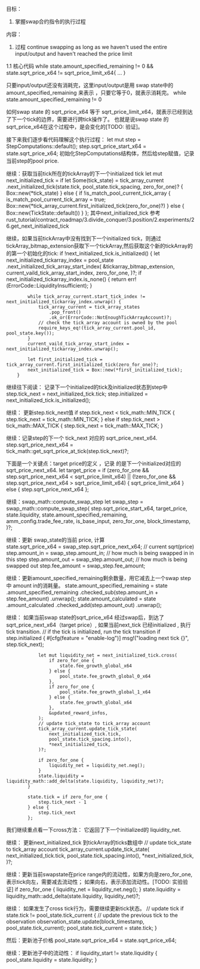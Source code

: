 目标：
1. 掌握swap合约指令的执行过程

内容：
1. 过程
continue swapping as long as we haven't used the entire input/output and haven't reached the price 
limit 

1.1 核心代码
 while state.amount_specified_remaining != 0 && state.sqrt_price_x64 != sqrt_price_limit_x64{
    ...
 }

只要input/output还没有消耗完，这里input/output是用 swap state中的amount_specified_remaining 来表示
，只要它等于0，就表示消耗完。 
while state.amount_specified_remaining != 0 

如何swap state 的 sqrt_price_x64 等于 sqrt_price_limit_x64，就表示已经到达了下一个tick的边界，需要进行跨tick操作了。 也就是说swap state 的 sqrt_price_x64在这个过程中，是会变化的[TODO: 验证]。 


接下来我们逐步看代码理解这个执行过程：
        let mut step = StepComputations::default();
        step.sqrt_price_start_x64 = state.sqrt_price_x64;
初始化StepComputations结构体，然后给step赋值，记录当前step的pool price.


继续：获取当前tick所在的tickArray的下一个initialized tick
let mut next_initialized_tick = if let Some(tick_state) = tick_array_current
            .next_initialized_tick(state.tick, pool_state.tick_spacing, zero_for_one)?
        {
            Box::new(*tick_state)
        } else {
            if !is_match_pool_current_tick_array {
                is_match_pool_current_tick_array = true;
                Box::new(*tick_array_current.first_initialized_tick(zero_for_one)?)
            } else {
                Box::new(TickState::default())
            }
        };
其中next_initialized_tick 参考 rust_tutorial/contract_roadmap/3.divide_conquer/3.position/2.experiments/26.get_next_initialized_tick


继续，如果当前tickArray中没有找到下一个initialized tick，则通过tickArray_bitmap_extension获取下一个tickArray,然后获取这个新的tickArray的的第一个初始化的tick:
        if !next_initialized_tick.is_initialized() {
            let next_initialized_tickarray_index = pool_state
                .next_initialized_tick_array_start_index(
                    &tickarray_bitmap_extension,
                    current_vaild_tick_array_start_index,
                    zero_for_one,
                )?;
            if next_initialized_tickarray_index.is_none() {
                return err!(ErrorCode::LiquidityInsufficient);
            }

            while tick_array_current.start_tick_index != next_initialized_tickarray_index.unwrap() {
                tick_array_current = tick_array_states
                    .pop_front()
                    .ok_or(ErrorCode::NotEnoughTickArrayAccount)?;
                // check the tick_array account is owned by the pool
                require_keys_eq!(tick_array_current.pool_id, pool_state.key());
            }
            current_vaild_tick_array_start_index = next_initialized_tickarray_index.unwrap();

            let first_initialized_tick = tick_array_current.first_initialized_tick(zero_for_one)?;
            next_initialized_tick = Box::new(*first_initialized_tick);
        }


继续往下阅读：  记录下一个initialized的tick及initialized状态到step中
step.tick_next = next_initialized_tick.tick;
step.initialized = next_initialized_tick.is_initialized();


继续： 更新step.tick_next值
  if step.tick_next < tick_math::MIN_TICK {
            step.tick_next = tick_math::MIN_TICK;
        } else if step.tick_next > tick_math::MAX_TICK {
            step.tick_next = tick_math::MAX_TICK;
 }


继续：记录step的下一个 tick_next 对应的 sqrt_price_next_x64.
        step.sqrt_price_next_x64 = tick_math::get_sqrt_price_at_tick(step.tick_next)?;


下面是一个关键点：target price的定义 ，记录 的是下一个initialized对应的sqrt_price_next_x64.
      let target_price = if (zero_for_one && step.sqrt_price_next_x64 < sqrt_price_limit_x64)
            || (!zero_for_one && step.sqrt_price_next_x64 > sqrt_price_limit_x64)
        {
            sqrt_price_limit_x64
        } else {
            step.sqrt_price_next_x64
        };


继续：swap_math::compute_swap_step 
    let swap_step = swap_math::compute_swap_step(
            step.sqrt_price_start_x64,
            target_price,
            state.liquidity,
            state.amount_specified_remaining,
            amm_config.trade_fee_rate,
            is_base_input,
            zero_for_one,
            block_timestamp,
        )?;

继续：更新 swap_state的当前 price, 计算    
        state.sqrt_price_x64 = swap_step.sqrt_price_next_x64;  // current sqrt(price)
        step.amount_in = swap_step.amount_in;         // how much is being swapped in in this step
        step.amount_out = swap_step.amount_out;      // how much is being swapped out
        step.fee_amount = swap_step.fee_amount;


继续：更新amount_specified_remaining剩余数量，用它减去上一个swap step中 amount in的消耗量。
  state.amount_specified_remaining = state
                .amount_specified_remaining
                .checked_sub(step.amount_in + step.fee_amount)
                .unwrap();
            state.amount_calculated = state
                .amount_calculated
                .checked_add(step.amount_out)
                .unwrap();

继续： 如果当前swap state的sqrt_price_x64 经过swap后，到达了sqrt_price_next_x64（target price）,
如果当前next_tick 已经initialized , 执行tick transition.
  // if the tick is initialized, run the tick transition
            if step.initialized {
                #[cfg(feature = "enable-log")]
                msg!("loading next tick {}", step.tick_next);

                let mut liquidity_net = next_initialized_tick.cross(
                    if zero_for_one {
                        state.fee_growth_global_x64
                    } else {
                        pool_state.fee_growth_global_0_x64
                    },
                    if zero_for_one {
                        pool_state.fee_growth_global_1_x64
                    } else {
                        state.fee_growth_global_x64
                    },
                    &updated_reward_infos,
                );
                // update tick_state to tick_array account
                tick_array_current.update_tick_state(
                    next_initialized_tick.tick,
                    pool_state.tick_spacing.into(),
                    *next_initialized_tick,
                )?;

                if zero_for_one {
                    liquidity_net = liquidity_net.neg();
                }
                state.liquidity = liquidity_math::add_delta(state.liquidity, liquidity_net)?;
            }

            state.tick = if zero_for_one {
                step.tick_next - 1
            } else {
                step.tick_next
            };


我们继续重点看一下cross方法： 它返回了下一个initialized的 liquidity_net. 

继续： 更新next_initialized_tick 到tickArray的ticks数组中
     // update tick_state to tick_array account
                tick_array_current.update_tick_state(
                    next_initialized_tick.tick,
                    pool_state.tick_spacing.into(),
                    *next_initialized_tick,
                )?;


继续：更新当前swapstate在price range内的流动性，如果方向是zero_for_one, 表示tick向左，需要减去流动性；
如果向右，表示添加流动性。[TODO: 实验验证]
if zero_for_one {
    liquidity_net = liquidity_net.neg();
}
state.liquidity = liquidity_math::add_delta(state.liquidity, liquidity_net)?;


继续： 如果发生了cross tick行为，需要继续更新tick状态。
    // update tick
    if state.tick != pool_state.tick_current {
        // update the previous tick to the observation
        observation_state.update(block_timestamp, pool_state.tick_current);
        pool_state.tick_current = state.tick;
    }

然后：更新池子价格
    pool_state.sqrt_price_x64 = state.sqrt_price_x64;

继续：更新池子中的流动性：
    if liquidity_start != state.liquidity {
        pool_state.liquidity = state.liquidity;
    }

